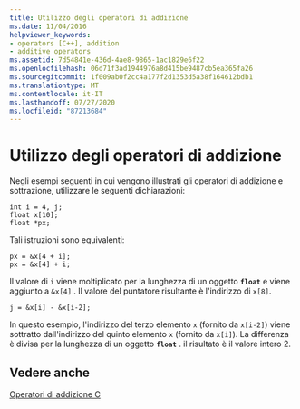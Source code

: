 ```yaml
---
title: Utilizzo degli operatori di addizione
ms.date: 11/04/2016
helpviewer_keywords:
- operators [C++], addition
- additive operators
ms.assetid: 7d54841e-436d-4ae8-9865-1ac1829e6f22
ms.openlocfilehash: 06d71f3ad1944976a8d415be9487cb5ea365fa26
ms.sourcegitcommit: 1f009ab0f2cc4a177f2d1353d5a38f164612bdb1
ms.translationtype: MT
ms.contentlocale: it-IT
ms.lasthandoff: 07/27/2020
ms.locfileid: "87213684"
---
```

# <a name="using-the-additive-operators"></a>Utilizzo degli operatori di addizione

Negli esempi seguenti in cui vengono illustrati gli operatori di addizione e sottrazione, utilizzare le seguenti dichiarazioni:

```
int i = 4, j;
float x[10];
float *px;
```

Tali istruzioni sono equivalenti:

```
px = &x[4 + i];
px = &x[4] + i;
```

Il valore di `i` viene moltiplicato per la lunghezza di un oggetto **`float`** e viene aggiunto a `&x[4]` . Il valore del puntatore risultante è l'indirizzo di `x[8]`.

```
j = &x[i] - &x[i-2];
```

In questo esempio, l'indirizzo del terzo elemento `x` (fornito da `x[i-2]`) viene sottratto dall'indirizzo del quinto elemento `x` (fornito da `x[i]`). La differenza è divisa per la lunghezza di un oggetto **`float`** . il risultato è il valore intero 2.

## <a name="see-also"></a>Vedere anche

[Operatori di addizione C](../c-language/c-additive-operators.md)
